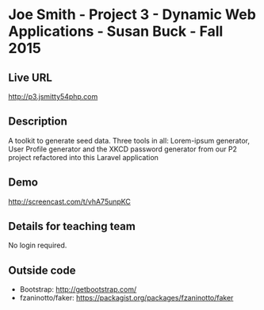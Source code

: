 # Joe Smith - Project 3 - Dynamic Web Applications - Susan Buck - Fall 2015

## Live URL
http://p3.jsmitty54php.com

## Description
A toolkit to generate seed data.  Three tools in all:  Lorem-ipsum generator,
User Profile generator and the XKCD password generator from our P2 project refactored into this Laravel
application

## Demo
http://screencast.com/t/vhA75unpKC

## Details for teaching team
No login required.

## Outside code
* Bootstrap: http://getbootstrap.com/
* fzaninotto/faker: https://packagist.org/packages/fzaninotto/faker
